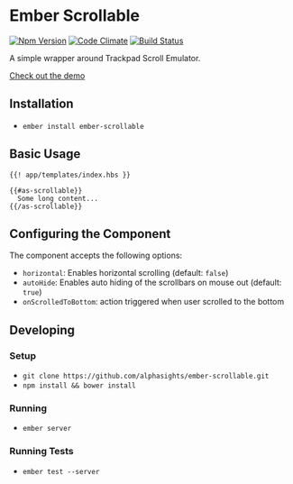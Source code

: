 # Ember Scrollable

[![Npm Version](https://badge.fury.io/js/ember-scrollable.svg)](http://badge.fury.io/js/ember-scrollable)
[![Code
Climate](https://codeclimate.com/github/alphasights/ember-scrollable/badges/gpa.svg)](https://codeclimate.com/github/alphasights/ember-scrollable)
[![Build Status](https://travis-ci.org/alphasights/ember-scrollable.svg?branch=master)](https://travis-ci.org/alphasights/ember-scrollable)

A simple wrapper around Trackpad Scroll Emulator.

[Check out the demo](https://alphasights.github.io/ember-scrollable/demo)

## Installation

* `ember install ember-scrollable`

## Basic Usage

```htmlbars
{{! app/templates/index.hbs }}

{{#as-scrollable}}
  Some long content...
{{/as-scrollable}}
```

## Configuring the Component

The component accepts the following options:

- `horizontal`: Enables horizontal scrolling (default: `false`)
- `autoHide`: Enables auto hiding of the scrollbars on mouse out (default: `true`)
- `onScrolledToBottom`: action triggered when user scrolled to the bottom

## Developing

### Setup

* `git clone https://github.com/alphasights/ember-scrollable.git`
* `npm install && bower install`

### Running

* `ember server`

### Running Tests

* `ember test --server`

